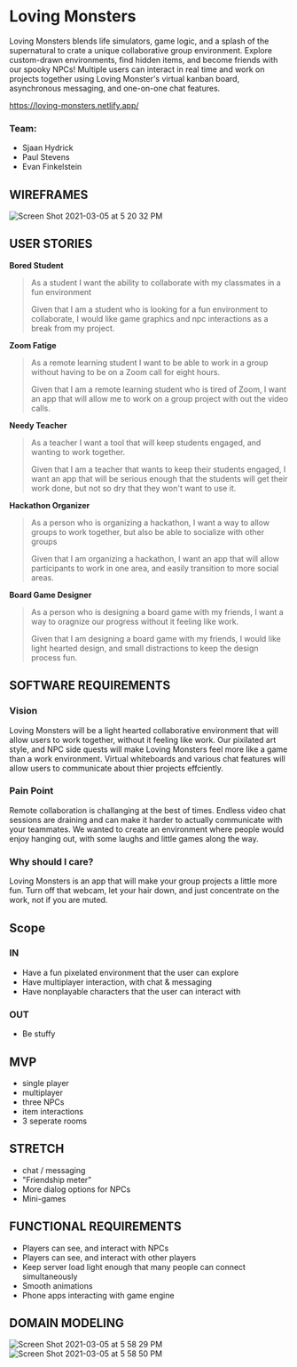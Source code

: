 

# Loving Monsters

Loving Monsters blends life simulators, game logic, and a splash of the supernatural to crate a unique collaborative group environment. Explore custom-drawn environments, find hidden items, and become friends with our spooky NPCs! Multiple users can interact in real time and work on projects together using Loving Monster's virtual kanban board, asynchronous messaging, and one-on-one chat features.

https://loving-monsters.netlify.app/

### Team:
- Sjaan Hydrick
- Paul Stevens
- Evan Finkelstein

## WIREFRAMES









![Screen Shot 2021-03-05 at 5 20 32 PM](https://user-images.githubusercontent.com/66223664/110191457-6626df00-7ddd-11eb-8e83-6d28e777066f.png)













## USER STORIES

**Bored Student**
>As a student I want the ability to collaborate with my classmates in a fun environment
>
>Given that I am a student who is looking for a fun environment to collaborate, I would like
>game graphics and npc interactions as a break from my project.

**Zoom Fatige**
>As a remote learning student I want to be able to work in a group without having to be on 
>a Zoom call for eight hours.
>
>Given that I am a remote learning student who is tired of Zoom, I want an app that will
>allow me to work on a group project with out the video calls.

**Needy Teacher**
>As a teacher I want a tool that will keep students engaged, and wanting to work together.
>
>Given that I am a teacher that wants to keep their students engaged, I want an app that 
>will be serious enough that the students will get their work done, but not so dry that
>they won't want to use it.

**Hackathon Organizer**
>As a person who is organizing a hackathon, I want a way to allow groups to work together, 
>but also be able to socialize with other groups
>
>Given that I am organizing a hackathon, I want an app that will allow participants to work
>in one area, and easily transition to more social areas.

**Board Game Designer**
>As a person who is designing a board game with my friends, I want a way to oragnize our
>progress without it feeling like work.
>
>Given that I am designing a board game with my friends, I would like light hearted design,
>and small distractions to keep the design process fun.

## SOFTWARE REQUIREMENTS

### Vision

Loving Monsters will be a light hearted collaborative environment that will allow users
to work together, without it feeling like work.  Our pixilated art style, and NPC side quests
will make Loving Monsters feel more like a game than a work environment.  Virtual whiteboards
and various chat features will allow users to communicate about thier projects effciently.

### Pain Point

Remote collaboration is challanging at the best of times.  Endless video chat sessions are draining
and can make it harder to actually communicate with your teammates.  We wanted to create an 
environment where people would enjoy hanging out, with some laughs and little games along the 
way.  

### Why should I care?

Loving Monsters is an app that will make your group projects a little more fun.  Turn off that webcam,
let your hair down, and just concentrate on the work, not if you are muted.  


## Scope

### IN
- Have a fun pixelated environment that the user can explore
- Have multiplayer interaction, with chat & messaging
- Have nonplayable characters that the user can interact with

### OUT
- Be stuffy


## MVP
- single player
- multiplayer
- three NPCs
- item interactions 
- 3 seperate rooms   

## STRETCH
- chat / messaging
- "Friendship meter"
- More dialog options for NPCs
- Mini-games

## FUNCTIONAL REQUIREMENTS
- Players can see, and interact with NPCs
- Players can see, and interact with other players
- Keep server load light enough that many people can connect simultaneously
- Smooth animations
- Phone apps interacting with game engine

## DOMAIN MODELING
![Screen Shot 2021-03-05 at 5 58 29 PM](https://user-images.githubusercontent.com/66223664/110191474-7939af00-7ddd-11eb-936b-3f161980948c.png)
![Screen Shot 2021-03-05 at 5 58 50 PM](https://user-images.githubusercontent.com/66223664/110191485-83f44400-7ddd-11eb-979a-6026fae4cb28.png)

